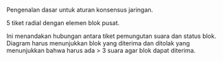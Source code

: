 Pengenalan dasar untuk aturan konsensus jaringan.

5 tiket radial dengan elemen blok pusat.

Ini menandakan hubungan antara tiket pemungutan suara dan status blok. Diagram harus menunjukkan blok yang diterima dan ditolak yang menunjukkan bahwa harus ada > 3 suara agar blok dapat diterima.
